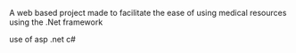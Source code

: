  A web based project made to facilitate the ease of using medical resources using the .Net framework

use of asp .net c# 

